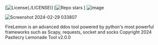 [![License](https://img.shields.io/github/license/Pastlecry/FireLemon?style=flat-square&color=magenta)(./LICENSE)]
[![Repo stars](https://img.shields.io/github/stars/Pastlecry/FireLemon?style=flat-square&color=magenta)
]
![image](https://github.com/Pastlecry/FireLemon/assets/93829550/24980aec-99b4-4ef1-8978-8b66acc07d90)


![Screenshot 2024-02-29 033807](https://github.com/Pastlecry/FireLemon/assets/93829550/560290af-de13-4155-89b2-c7fddd988709)

FireLemon is an advanced ddos tool powered by python's most powerful frameworks such as Scapy, requests, socket and socks
Copyright 2024 Pastlecry 
Lemonade Tool v2.0.0

